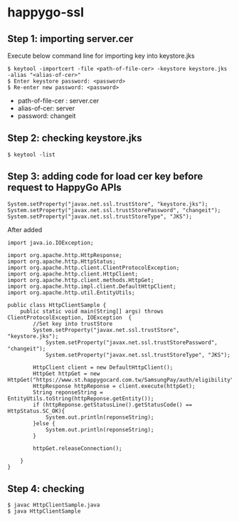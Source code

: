 # happygo-ssl
## Step 1: importing server.cer
Execute below command line for importing key into keystore.jks
```
$ keytool -importcert -file <path-of-file-cer> -keystore keystore.jks -alias "<alias-of-cer>"
$ Enter keystore password: <password>
$ Re-enter new password: <password>
```
* path-of-file-cer : server.cer
* alias-of-cer: server
* password: changeit

## Step 2: checking keystore.jks
```
$ keytool -list
```

## Step 3: adding code for load cer key before request to HappyGo APIs
```
System.setProperty("javax.net.ssl.trustStore", "keystore.jks");
System.setProperty("javax.net.ssl.trustStorePassword", "changeit");
System.setProperty("javax.net.ssl.trustStoreType", "JKS");
```
After added

```
import java.io.IOException;

import org.apache.http.HttpResponse;
import org.apache.http.HttpStatus;
import org.apache.http.client.ClientProtocolException;
import org.apache.http.client.HttpClient;
import org.apache.http.client.methods.HttpGet;
import org.apache.http.impl.client.DefaultHttpClient;
import org.apache.http.util.EntityUtils;

public class HttpClientSample {
	public static void main(String[] args) throws ClientProtocolException, IOException  {  
	  	//Set key into trustStore
	  	System.setProperty("javax.net.ssl.trustStore", "keystore.jks");
    		System.setProperty("javax.net.ssl.trustStorePassword", "changeit");
    		System.setProperty("javax.net.ssl.trustStoreType", "JKS");

		HttpClient client = new DefaultHttpClient();
		HttpGet httpGet = new HttpGet("https://www.st.happygocard.com.tw/SamsungPay/auth/eligibility");
		HttpResponse httpReponse = client.execute(httpGet);
		String reponseString = EntityUtils.toString(httpReponse.getEntity());
		if (httpReponse.getStatusLine().getStatusCode() == HttpStatus.SC_OK){
			System.out.println(reponseString);
		}else {
			System.out.println(reponseString);
		}
		
		httpGet.releaseConnection();
		
	}
}
```

## Step 4: checking
```
$ javac HttpClientSample.java
$ java HttpClientSample
```
